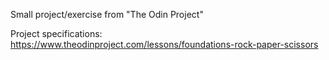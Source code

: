 Small project/exercise from "The Odin Project"

Project specifications: https://www.theodinproject.com/lessons/foundations-rock-paper-scissors
